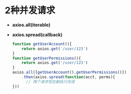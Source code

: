 # 2种并发请求

* **axios.all(iterable)**

* **axios.spread(callback)**

  ```javascript
  function getUserAccount(){
      return axios.get('/user/123')
  }
  function getUserPermissions(){
      return axios.get('/user/123')
  }
  axios.all([getUserAccount(),getUserPermissions()])
      .then(axios.spread(function(acct, perms){
      	// 两个请求现在都执行完成
  }))
  ```

  